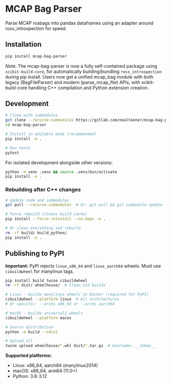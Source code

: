 # MCAP Bag Parser

Parse MCAP rosbags into pandas dataframes using an adapter around rosx_introspection for speed.

## Installation

```bash
pip install mcap-bag-parser
```

*Note*: The mcap-bag-parser is now a fully self-contained package using `scikit-build-core`, for automatically building/bundling `rosx_introspection` during pip 
  install. Users now get a unified mcap_bag module with both legacy (BagFileParser) and modern (parse_mcap_file) APIs, with scikit-build-core handling C++ compilation and Python extension creation.



## Development

```bash
# Clone with submodules
git clone --recurse-submodules https://gitlab.com/nealtanner/mcap-bag-parser.git
cd mcap-bag-parser

# Install in editable mode (recommended)
pip install -e .

# Run tests
pytest
```

For isolated development alongside other versions:
```bash
python -m venv .venv && source .venv/bin/activate
pip install -e .
```

### Rebuilding after C++ changes

```bash
# Update code and submodules
git pull --recurse-submodules  # Or: git pull && git submodule update --init

# Force rebuild (cleans build cache)
pip install --force-reinstall --no-deps -e .

# Or clean everything and rebuild
rm -rf build/ build_python/
pip install -e .
```

## Publishing to PyPI

**Important:** PyPI rejects `linux_x86_64` and `linux_aarch64` wheels. Must use `cibuildwheel` for manylinux tags.

```bash
pip install build twine cibuildwheel
rm -rf dist/ wheelhouse/  # Clean old builds

# Linux - builds manylinux wheels in Docker (required for PyPI)
cibuildwheel --platform linux  # All architectures
# Or specific: --archs x86_64 or --archs aarch64

# macOS - builds universal2 wheels
cibuildwheel --platform macos

# Source distribution
python -m build --sdist

# Upload all
twine upload wheelhouse/*.whl dist/*.tar.gz  # Username: __token__
```

**Supported platforms:**
- Linux: x86_64, aarch64 (manylinux2014)
- macOS: x86_64, arm64 (11.0+)
- Python: 3.8-3.12